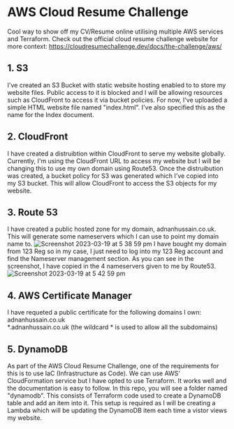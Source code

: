 # AWS Cloud Resume Challenge
Cool way to show off my CV/Resume online utilising multiple AWS services and Terraform.
Check out the official cloud resume challenge website for more context: https://cloudresumechallenge.dev/docs/the-challenge/aws/

## 1. S3

I've created an S3 Bucket with static website hosting enabled to to store my website files. Public access to it is blocked and I will be allowing resources such as CloudFront to access it via bucket policies. For now, I've uploaded a simple HTML website file named "index.html". I've also specified this as the name for the Index document.

## 2. CloudFront

I have created a distruibtion within CloudFront to serve my website globally. Currently, I'm using the CloudFront URL to access my website but I will be changing this to use my own domain using Route53. Once the distruibution was created, a bucket policy for S3 was generated which I've copied into my S3 bucket. This will allow CloudFront to access the S3 objects for my website.

## 3. Route 53

I have created a public hosted zone for my domain, adnanhussain.co.uk. This will generate some nameservers which I can use to point my domain name to.     ![Screenshot 2023-03-19 at 5 38 59 pm](https://user-images.githubusercontent.com/24739598/226206090-6bac13a5-9ac5-4987-aea7-063d48df3157.jpg)
I have bought my domain from 123 Reg so in my case, I just need to log into my 123 Reg account and find the Nameserver management section. As you can see in the screenshot, I have copied in the 4 nameservers given to me by Route53.    
![Screenshot 2023-03-19 at 5 42 59 pm](https://user-images.githubusercontent.com/24739598/226206319-3ab21b5b-cfbd-41e4-9e14-ce09f7d1b9e0.jpg)


## 4. AWS Certificate Manager

I have requeted a public certificate for the following domains I own:   
adnanhussain.co.uk      
*.adnanhussain.co.uk (the wildcard * is used to allow all the subdomains)

## 5. DynamoDB

As part of the AWS Cloud Resume Challenge, one of the requirements for this is to use IaC (Infrastructure as Code). We can use AWS' CloudFormation service but I have opted to use Terraform. It works well and the documentation is easy to follow. 
In this repo, you will see a folder named "dynamodb". This consists of Terraform code used to create a DynamoDB table and add an item into it. This setup is required as I will be creating a Lambda which will be updating the DynamoDB item each time a vistor views my website.

